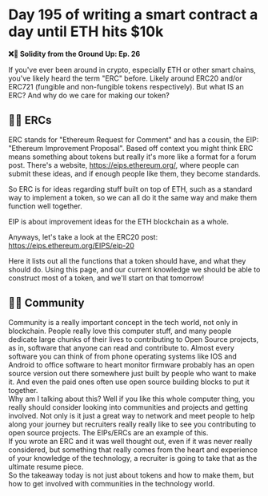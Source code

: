 # Day 195 of writing a smart contract a day until ETH hits $10k

**❌🦜 Solidity from the Ground Up:  Ep. 26**

If you've ever been around in crypto, especially ETH or other smart chains, you've likely heard the term "ERC" before. Likely around ERC20 and/or ERC721 (fungible and non-fungible tokens respectively). But what IS an ERC? And why do we care for making our token?

## 🧑‍🔬 ERCs

ERC stands for "Ethereum Request for Comment" and has a cousin, the EIP: "Ethereum Improvement Proposal". Based off context you might think ERC means something about tokens but really it's more like a format for a forum post. There's a website, https://eips.ethereum.org/, where people can submit these ideas, and if enough people like them, they become standards.

So ERC is for ideas regarding stuff built on top of ETH, such as a standard way to implement a token, so we can all do it the same way and make them function well together.  
  
EIP is about improvement ideas for the ETH blockchain as a whole.  

Anyways, let's take a look at the ERC20 post:  
https://eips.ethereum.org/EIPS/eip-20

Here it lists out all the functions that a token should have, and what they should do. Using this page, and our current knowledge we should be able to construct most of a token, and we'll start on that tomorrow!

## 👨‍💻 Community

Community is a really important concept in the tech world, not only in blockchain. People really love this computer stuff, and many people dedicate large chunks of their lives to contributing to Open Source projects, as in, software that anyone can read and contribute to. Almost every software you can think of from phone operating systems like IOS and Android to office software to heart monitor firmware probably has an open source version out there somewhere just built by people who want to make it. And even the paid ones often use open source building blocks to put it together.  
Why am I talking about this? Well if you like this whole computer thing, you really should consider looking into communities and projects and getting involved. Not only is it just a great way to network and meet people to help along your journey but recruiters really really like to see you contributing to open source projects. The EIPs/ERCs are an example of this.  
If you wrote an ERC and it was well thought out, even if it was never really considered, but something that really comes from the heart and experience of your knowledge of the technology, a recruiter is going to take that as the ultimate resume piece.  
So the takeaway today is not just about tokens and how to make them, but how to get involved with communities in the technology world.